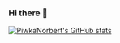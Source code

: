 ### Hi there 👋
[![PiwkaNorbert's GitHub stats](https://github-readme-stats.vercel.app/api?username=PiwkaNorbert)](https://github.com/PiwkaNorbert/github-readme-stats)
<!--
**PiwkaNorbert/PiwkaNorbert** is a ✨ _special_ ✨ repository because its `README.md` (this file) appears on your GitHub profile.

Here are some ideas to get you started:

- 🔭 I’m currently working on ...
- 🌱 I’m currently learning ...
- 👯 I’m looking to collaborate on ...
- 🤔 I’m looking for help with ...
- 💬 Ask me about ...
- 📫 How to reach me: ...
- 😄 Pronouns: ...
- ⚡ Fun fact: ...
-->
